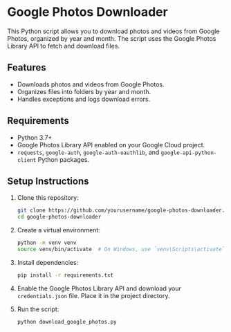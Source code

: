 
# Google Photos Downloader

This Python script allows you to download photos and videos from Google Photos, organized by year and month. The script uses the Google Photos Library API to fetch and download files.

## Features

- Downloads photos and videos from Google Photos.
- Organizes files into folders by year and month.
- Handles exceptions and logs download errors.

## Requirements

- Python 3.7+
- Google Photos Library API enabled on your Google Cloud project.
- `requests`, `google-auth`, `google-auth-oauthlib`, and `google-api-python-client` Python packages.

## Setup Instructions

1. Clone this repository:
   ```bash
   git clone https://github.com/yourusername/google-photos-downloader.git
   cd google-photos-downloader
   ```

2. Create a virtual environment:
   ```bash
   python -m venv venv
   source venv/bin/activate  # On Windows, use `venv\Scripts\activate`
   ```

3. Install dependencies:
   ```bash
   pip install -r requirements.txt
   ```

4. Enable the Google Photos Library API and download your `credentials.json` file. Place it in the project directory.

5. Run the script:
   ```bash
   python download_google_photos.py
   ```


